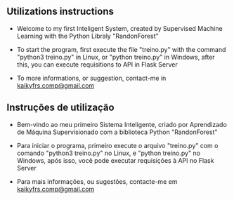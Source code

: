 ## Utilizations instructions

* Welcome to my first Inteligent System, created by Supervised Machine Learning with the Python Libraly "RandonForest"

* To start the program, first execute the file "treino.py" with the command "python3 treino.py" in Linux, or "python treino.py" in Windows, after this, you can execute requisitions to API in Flask Server

* To more informations, or suggestion, contact-me in kaikyfrs.comp@gmail.com

## Instruções de utilização

* Bem-vindo ao meu primeiro Sistema Inteligente, criado por Aprendizado de Máquina Supervisionado com a biblioteca Python "RandonForest"

* Para iniciar o programa, primeiro execute o arquivo "treino.py" com o comando "python3 treino.py" no Linux, e "python treino.py" no Windows, após isso, você pode executar requisições à API no Flask Server

* Para mais informações, ou sugestões, contacte-me em kaikyfrs.comp@gmail.com
